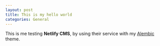 ```yaml
---
layout: post
title: This is my hello world
categories: General
---
```

This is me testing **Netlify CMS**, by using their service with my [Alembic](https://alembic.darn.es) theme.
